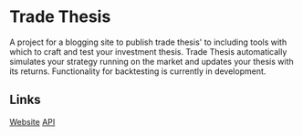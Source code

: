 # Trade Thesis
A project for a blogging site to publish trade thesis' to including tools with which to craft and test your investment thesis. Trade Thesis automatically simulates your strategy running on the market and updates your thesis with its returns. Functionality for backtesting is currently in development.

## Links
[Website](https://sites.google.com/view/tradethesis/home) 
[API](https://trade-thesis.onrender.com/)
